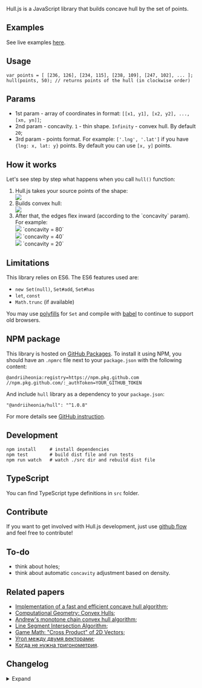 Hull.js is a JavaScript library that builds concave hull by the set of points.

## Examples

See live examples <a target="_blank" href="http://andriiheonia.github.io/hull/">here</a>.

## Usage

	var points = [ [236, 126], [234, 115], [238, 109], [247, 102], ... ];
	hull(points, 50); // returns points of the hull (in clockwise order)

## Params
* 1st param - array of coordinates in format: `[[x1, y1], [x2, y2], ..., [xn, yn]]`;
* 2nd param - concavity. `1` - thin shape. `Infinity` - convex hull. By default `20`;
* 3rd param - points format. For example: `['.lng', '.lat']` if you have `{lng: x, lat: y}` points. By default you can use `[x, y]` points.

## How it works

Let's see step by step what happens when you call `hull()` function:

<ol>
    <li>
        <div>Hull.js takes your source points of the shape:</div>
        <div><img src="https://raw.githubusercontent.com/AndriiHeonia/hull/master/readme-imgs/0.png" /></div>
    </li>
    <li>
        <div>Builds convex hull:</div>
        <div><img src="https://raw.githubusercontent.com/AndriiHeonia/hull/master/readme-imgs/1.png" /></div>
    </li>
    <li>
        <div>After that, the edges flex inward (according to the `concavity` param). For example:</div>
        <div>
            <img src="https://raw.githubusercontent.com/AndriiHeonia/hull/master/readme-imgs/2_1.png" />
            `concavity = 80`<br/>
            <img src="https://raw.githubusercontent.com/AndriiHeonia/hull/master/readme-imgs/2_2.png" />
            `concavity = 40`<br/>
            <img src="https://raw.githubusercontent.com/AndriiHeonia/hull/master/readme-imgs/2_3.png" />
            `concavity = 20`
        </div>
    </li>
</ol>

## Limitations
This library relies on ES6. The ES6 features used are:
- `new Set(null)`, `Set#add`, `Set#has`
- `let`, `const`
- `Math.trunc` (if available)

You may use [polyfills](https://www.npmjs.com/package/core-js) for `Set` and compile with [babel](https://babeljs.io/) to continue to support old browsers.

## NPM package

This library is hosted on [GitHub Packages](https://docs.github.com/en/packages). To install it using NPM, you should have an `.npmrc` file next to your `package.json` with the following content:

```
@andriiheonia:registry=https://npm.pkg.github.com
//npm.pkg.github.com/:_authToken=YOUR_GITHUB_TOKEN
```

And include `hull` library as a dependency to your `package.json`:

```
"@andriiheonia/hull": "^1.0.8"
```

For more details see [GitHub instruction](https://docs.github.com/en/packages/working-with-a-github-packages-registry/working-with-the-npm-registry#installing-a-package).

## Development
	npm install     # install dependencies
	npm test        # build dist file and run tests
	npm run watch   # watch ./src dir and rebuild dist file

## TypeScript

You can find TypeScript type definitions in `src` folder.

## Contribute

If you want to get involved with Hull.js development, just use <a href="https://guides.github.com/introduction/flow/index.html" target="_blank">github flow</a> and feel free to contribute!

## To-do

* think about holes;
* think about automatic `concavity` adjustment based on density.

## Related papers

* <a target="_blank" href="http://www.it.uu.se/edu/course/homepage/projektTDB/ht13/project10/Project-10-report.pdf">Implementation of a fast and efficient concave hull algorithm</a>;
* <a target="_blank" href="http://www.cs.jhu.edu/~misha/Fall05/09.13.05.pdf">Computational Geometry: Convex Hulls</a>;
* <a target="_blank" href="https://en.wikibooks.org/wiki/Algorithm_Implementation/Geometry/Convex_hull/Monotone_chain">Andrew's monotone chain convex hull algorithm</a>;
* <a target="_blank" href="http://bryceboe.com/2006/10/23/line-segment-intersection-algorithm/">Line Segment Intersection Algorithm</a>;
* <a target="_blank" href="http://allenchou.net/2013/07/cross-product-of-2d-vectors/">Game Math: "Cross Product" of 2D Vectors</a>;
* <a target="_blank" href="http://users.livejournal.com/_winnie/237714.html">Угол между двумя векторами</a>;
* <a target="_blank" href="http://habrahabr.ru/post/105882/">Когда не нужна тригонометрия</a>.

## Changelog

<details>
    <summary>Expand</summary>

### 1.0.8 - 09.05.2024
- Migrate from [npmjs registry](https://docs.npmjs.com/cli/v10/using-npm/registry) to [GitHub Packages](https://docs.github.com/en/packages).
### 1.0.7 - 03.05.2024
This release squashes former 1.0.3, 1.0.4, 1.0.5 and 1.0.6 releases into one reasonable commit with the following minor changes:
- Fix issue with formatting when users pass less than 4 points as an input.
- Remove bower and travis files as they are deprecated.
### 1.0.2 — 26.09.2021
- Clean up .gitignore.
- Add "debug" folder to .npmignore to reduce tarball size.
### 1.0.1 — 24.10.2020
- Fix that avoids hitting stack size limit on large arrays.
### 1.0.0 — 28.06.2019
- Change language level to ES6.
- Performance improvements.
### 0.2.11 — 05.05.2019
- Minor changes: return the first point as the last point when fewer than 4 unique points are provided.
### 0.2.10 — 04.09.2016
- Minor changes: fix missing "var" declaration.
### 0.2.9 — 28.07.2016
- Fix modification of the initial array.
- Add filtration of the duplicates.
### 0.2.8 — 01.04.2016
- Add edgeSkipList to increase performance of the highly accurate shapes (with the small `concavity` number) + some refactoring.
### 0.2.7 — 01.05.2015
- Minor changes: fix bower.json.
### 0.2.6 — 01.05.2015
- Minor changes: fix bower.json.
### 0.2.5 — 01.05.2015
- Minor changes: Bower support.
### 0.2.4 — 23.03.2015
- Minor changes: copyrights.
### 0.2.3 — 04.02.2015
- Minor changes: readme, package.json.
### 0.2.2 — 04.02.2015
- Configurable point format, now you can use points like `{x: 10, y: 10}` and `{lat: 52, lng: 82}`.
### 0.2.1 — 21.10.2014
- Minor changes: doc, package.json, etc.
### 0.2.0 — 20.10.2014
- Second version with better performance inspired by <a href="http://www.it.uu.se/edu/course/homepage/projektTDB/ht13/project10/Project-10-report.pdf" target="_blank">this</a> article.
### 0.1.0 — 06.09.2014
- First version based on Delaunay triangulation.
</details>
